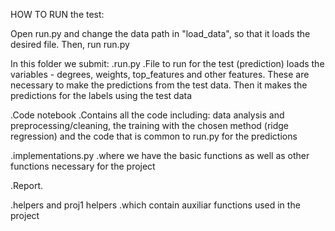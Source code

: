 HOW TO RUN the test:

Open run.py and change the data path in "load_data", 
so that it loads the desired file. Then, run run.py


In this folder we submit: 
.run.py
	.File to run for the test (prediction)
	loads the variables - degrees, weights, top_features and other features. These are necessary
	to make the predictions from the test data. Then it makes the predictions for the labels
	using the test data

.Code notebook
	.Contains all the code including: data analysis and preprocessing/cleaning, the training
	 with the chosen method (ridge regression) and the code that is common to run.py for the predictions

.implementations.py
	.where we have the basic functions as well as other functions necessary for the project	


.Report.

.helpers and proj1 helpers
	.which contain auxiliar functions used in the project


